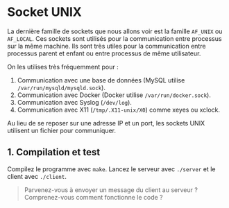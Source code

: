 # Socket UNIX

La dernière famille de sockets que nous allons voir est la famille `AF_UNIX` ou `AF_LOCAL`. Ces sockets sont utilisés pour la communication entre processus sur la même machine. Ils sont très utiles pour la communication entre processus parent et enfant ou entre processus de même utilisateur.

On les utilises très fréquemment pour :

1. Communication avec une base de données (MySQL utilise `/var/run/mysqld/mysqld.sock`).
2. Communication avec Docker (Docker utilise `/var/run/docker.sock`).
3. Communication avec Syslog (`/dev/log`).
4. Communication avec X11 (`/tmp/.X11-unix/X0`) comme xeyes ou xclock.

Au lieu de se reposer sur une adresse IP et un port, les sockets UNIX utilisent un fichier pour communiquer.

## 1. Compilation et test

Compilez le programme avec `make`. Lancez le serveur avec `./server` et le client avec `./client`.

> Parvenez-vous à envoyer un message du client au serveur ?
> Comprenez-vous comment fonctionne le code ?
